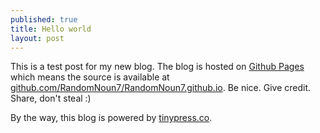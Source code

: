 ```yaml
---
published: true
title: Hello world
layout: post
---
```

This is a test post for my new blog. The blog is hosted on [Github Pages](http://pages.github.com/) which means the source is available at [github.com/RandomNoun7/RandomNoun7.github.io](http://github.com/RandomNoun7/RandomNoun7.github.io). Be nice. Give credit. Share, don't steal :)

By the way, this blog is powered by [tinypress.co](https://tinypress.co).